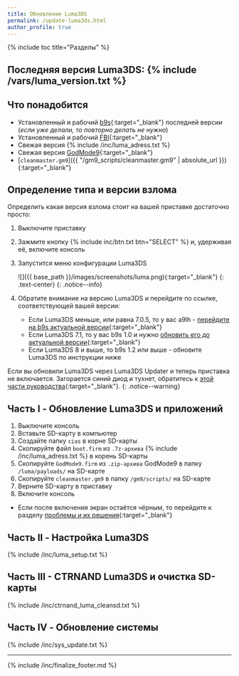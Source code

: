 ```yaml
---
title: Обновление Luma3DS
permalink: /update-luma3ds.html
author_profile: true
---
```

{% include toc title="Разделы" %}

## Последняя версия Luma3DS: {% include /vars/luma_version.txt %}

## Что понадобится

* Установленный и рабочий [b9s](updating-b9s){:target="_blank"} последней версии (*если уже делали, то повторно делать не нужно*)
* Установленный и рабочий [FBI](fbi){:target="_blank"}
* Свежая версия {% include /inc/luma_adress.txt %}
* Свежая версия [GodMode9](https://github.com/d0k3/GodMode9/releases/latest){:target="_blank"}
* [`cleanmaster.gm9`]({{ "/gm9_scripts/cleanmaster.gm9" | absolute_url }}){:target="_blank"}

## Определение типа и версии взлома 

Определить какая версия взлома стоит на вашей приставке достаточно просто: 

1. Выключите приставку
1. Зажмите кнопку {% include inc/btn.txt btn="SELECT" %} и, удерживая её, включите консоль
1. Запустится меню конфигурации Luma3DS

    ![]({{ base_path }}/images/screenshots/luma.png){:target="_blank"}
	{: .text-center}
    {: .notice--info}

1. Обратите внимание на версию Luma3DS и перейдите по ссылке, соответствующей вашей версии:
	+ Если Luma3DS меньше, или равна 7.0.5, то у вас a9lh - [перейдите на b9s актуальной версии](a9lh-to-b9s){:target="_blank"}
	+ Если Luma3DS 7.1, то у вас b9s 1.0 и нужно [обновить его до актуальной версии](updating-b9s){:target="_blank"}
	+ Если Luma3DS 8 и выше, то b9s 1.2 или выше - обновите Luma3DS по инструкции ниже
	
Если вы обновили Luma3DS через Luma3DS Updater и теперь приставка не включается. Загорается синий диод и тухнет, обратитесь к [этой части руководства](troubleshooting#3ds-не-включается-после-обновления-через-luma3ds-updater---загорается-синий-диод-и-тухнет){:target="_blank"}.
{: .notice--warning}
	
## Часть I - Обновление Luma3DS и приложений

1. Выключите консоль
1. Вставьте SD-карту в компьютер
1. Создайте папку `cias` в корне SD-карты
1. Скопируйте файл `boot.firm` из `.7z-архива` {% include /inc/luma_adress.txt %} в корень SD-карты
1. Скопируйте `GodMode9.firm` из `.zip-архива` GodMode9 в папку `/luma/payloads/` на SD-карте
1. Скопируйте `cleanmaster.gm9` в папку `/gm9/scripts/` на SD-карте
1. Верните SD-карту в приставку 
1. Включите консоль
  + Если после включения экран остаётся чёрным, то перейдите к разделу [проблемы и их решения](troubleshooting#черный-экран-при-загрузке-sysnand-после-установки-b9s){:target="_blank"}   

## Часть II - Настройка Luma3DS

{% include /inc/luma_setup.txt %}

## Часть III - CTRNAND Luma3DS и очистка SD-карты 

{% include /inc/ctrnand_luma_cleansd.txt %}

## Часть IV - Обновление системы

{% include /inc/sys_update.txt %}

___

{% include /inc/finalize_footer.md %}